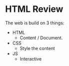 # HTML Review

The web is build on 3 things:

- HTML
  - Content / Document.
- CSS
  - Style the content
- JS
  - Interactive

